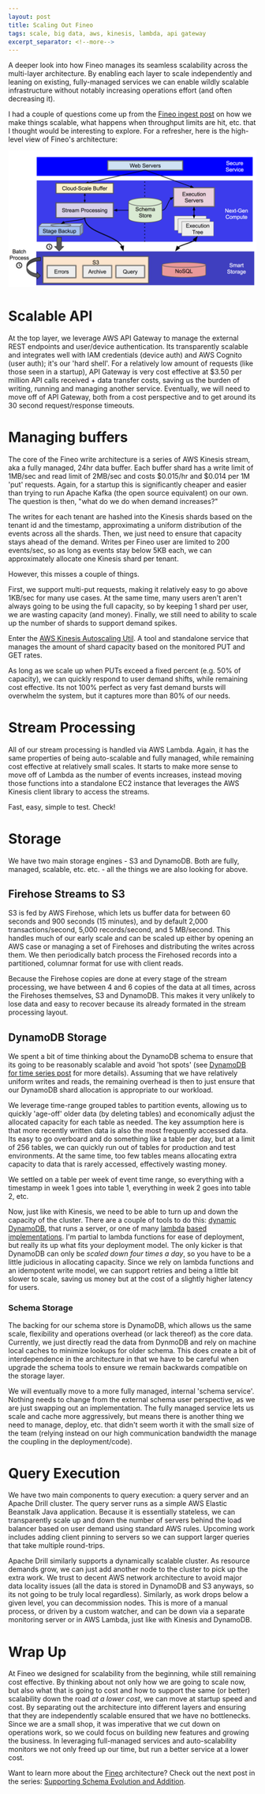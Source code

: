 ```yaml
---
layout: post
title: Scaling Out Fineo
tags: scale, big data, aws, kinesis, lambda, api gateway
excerpt_separator: <!--more-->
---
```


A deeper look into how Fineo manages its seamless scalability across the multi-layer architecture. By enabling each layer to scale independently and leaning on existing, fully-managed services we can enable wildly scalable infrastructure without notably increasing operations effort (and often decreasing it).
<!--more-->

I had a couple of questions come up from the [Fineo ingest post] on how we make things scalable, what happens when throughput limits are hit, etc. that I thought would be interesting to explore. For a refresher, here is the high-level view of Fineo's architecture:

<img src="/images/posts/scaling-out-fineo/highlevel.png">

# Scalable API

At the top layer, we leverage AWS API Gateway to manage the external REST endpoints and user/device authentication. Its transparently scalable and integrates well with IAM credentials (device auth) and AWS Cognito (user auth); it's our 'hard shell'. For a relatively low amount of requests (like those seen in a startup), API Gateway is very cost effective at $3.50 per million API calls received + data transfer costs, saving us the burden of writing, running and managing another service. Eventually, we will need to move off of API Gateway, both from a cost perspective and to get around its 30 second request/response timeouts.

# Managing buffers

The core of the Fineo write architecture is a series of AWS Kinesis stream, aka a fully managed, 24hr data buffer. Each buffer shard has a write limit of 1MB/sec and read limit of 2MB/sec and costs $0.015/hr and $0.014 per 1M 'put' requests. Again, for a startup this is significantly cheaper and easier than trying to run Apache Kafka (the open source equivalent) on our own. The question is then, "what do we do when demand increases?"

The writes for each tenant are hashed into the Kinesis shards based on the tenant id and the timestamp, approximating a uniform distribution of the events across all the shards. Then, we just need to ensure that capacity stays ahead of the demand. Writes per Fineo user are limited to 200 events/sec, so as long as events stay below 5KB each, we can approximately allocate one Kinesis shard per tenant.

However, this misses a couple of things.

First, we support multi-put requests, making it relatively easy to go above 1KB/sec for many use cases. At the same time, many users aren't aren't always going to be using the full capacity, so by keeping 1 shard per user, we are wasting capacity (and money). Finally, we still need to ability to scale up the number of shards to support demand spikes.

Enter the [AWS Kinesis Autoscaling Util]. A tool and standalone service that manages the amount of shard capacity based on the monitored PUT and GET rates.

As long as we scale up when PUTs exceed a fixed percent (e.g. 50% of capacity), we can quickly respond to user demand shifts, while remaining cost effective. Its not 100% perfect as very fast demand bursts will overwhelm the system, but it captures more than 80% of our needs.

# Stream Processing

All of our stream processing is handled via AWS Lambda. Again, it has the same properties of being auto-scalable and fully managed, while remaining cost effective at relatively small scales. It starts to make more sense to move off of Lambda as the number of events increases, instead moving those functions into a standalone EC2 instance that leverages the AWS Kinesis client library to access the streams.

Fast, easy, simple to test. Check!

# Storage

We have two main storage engines - S3 and DynamoDB. Both are fully, managed, scalable, etc. etc. - all the things we are also looking for above.

## Firehose Streams to S3

S3 is fed by AWS Firehose, which lets us buffer data for between 60 seconds and 900 seconds (15 minutes), and by default 2,000 transactions/second, 5,000 records/second, and 5 MB/second. This handles much of our early scale and can be scaled up either by opening an AWS case or managing a set of Firehoses and distributing the writes across them. We then periodically batch process the Firehosed records into a partitioned, columnar format for use with client reads. 

Because the Firehose copies are done at every stage of the stream processing, we have between 4 and 6 copies of the data at all times, across the Firehoses themselves, S3 and DynamoDB. This makes it very unlikely to lose data and easy to recover because its already formated in the stream processing layout.

## DynamoDB Storage

We spent a bit of time thinking about the DynamoDB schema to ensure that its going to be reasonably scalable and avoid 'hot spots' (see [DynamoDB for time series post](/2017/05/10/dynamo-for-time-series.html) for more details). Assuming that we have relatively uniform writes and reads, the remaining overhead is then to just ensure that our DynamoDB shard allocation is appropriate to our workload.

We leverage time-range grouped tables to partition events, allowing us to quickly 'age-off' older data (by deleting tables) and economically adjust the allocated capacity for each table as needed. The key assumption here is that more recently written data is also the most frequently accessed data. Its easy to go overboard and do something like a table per day, but at a limit of 256 tables, we can quickly run out of tables for production and test environments. At the same time, too few tables means allocating extra capacity to data that is rarely accessed, effectively wasting money. 

We settled on a table per week of event time range, so everything with a timestamp in week 1 goes into table 1, everything in week 2 goes into table 2, etc.

Now, just like with Kinesis, we need to be able to turn up and down the capacity of the cluster. There are a couple of tools to do this: [dynamic DynamoDB], that runs a server, or one of many [lambda] [based] [implementations]. I'm partial to lambda functions for ease of deployment, but really its up what fits your deployment model. The only kicker is that DynamoDB can only be _scaled down four times a day_, so you have to be a little judicious in allocating capacity. Since we rely on lambda functions and an idempotent write model, we can support retries and being a little bit slower to scale, saving us money but at the cost of a slightly higher latency for users.

### Schema Storage

The backing for our schema store is DynamoDB, which allows us the same scale, flexibility and operations overhead (or lack thereof) as the core data. Currently, we just directly read the data from DynmoDB and rely on machine local caches to minimize lookups for older schema. This does create a bit of interdependence in the architecture in that we have to be careful when upgrade the schema tools to ensure we remain backwards compatible on the storage layer.

We will eventually move to a more fully managed, internal 'schema service'. Nothing needs to change from the external schema user perspective, as we are just swapping out an implementation. The fully managed service lets us scale and cache more aggressively, but means there is another thing we need to manage, deploy, etc. that didn't seem worth it with the small size of the team (relying instead on our high communication bandwidth the manage the coupling in the deployment/code).

# Query Execution

We have two main components to query execution: a query server and an Apache Drill cluster. The query server runs as a simple AWS Elastic Beanstalk Java application. Because it is essentially stateless, we can transparently scale up and down the number of servers behind the load balancer based on user demand using standard AWS rules. Upcoming work includes adding client pinning to servers so we can support larger queries that take multiple round-trips.

Apache Drill similarly supports a dynamically scalable cluster. As resource demands grow, we can just add another node to the cluster to pick up the extra work. We trust to decent AWS network architecture to avoid major data locality issues (all the data is stored in DynamoDB and S3 anyways, so its not going to be truly local regardless). Similarly, as work drops below a given level, you can decommission nodes. This is more of a manual process, or driven by a custom watcher, and can be down via a separate monitoring server or in AWS Lambda, just like with Kinesis and DynamoDB.

# Wrap Up

At Fineo we designed for scalability from the beginning, while still remaining cost effective. By thinking about not only how we are going to scale now, but also what that is going to cost and how to support the same (or better) scalability down the road _at a lower cost_, we can move at startup speed and cost. By separating out the architecture into different layers and ensuring that they are independently scalable ensured that we have no bottlenecks. Since we are a small shop, it was imperative that we cut down on operations work, so we could focus on building new features and growing the business. In leveraging full-managed services and auto-scalability monitors we not only freed up our time, but run a better service at a lower cost.

Want to learn more about the [Fineo] architecture? Check out the next post in the series: [Supporting Schema Evolution and Addition].

[Fineo ingest post]: /2017/05/01/fineo-internals-ingest.mg.html
[AWS Kinesis Autoscaling Util]: https://github.com/awslabs/amazon-kinesis-scaling-utils
[dynamic DynamoDB]: https://aws.amazon.com/blogs/aws/auto-scale-dynamodb-with-dynamic-dynamodb
[lambda]: https://github.com/rockeee/dynamic-dynamodb-lambda
[based]: https://github.com/channl/dynamodb-lambda-autoscale
[implementations]: https://github.com/trek10inc/dynamodb-autoscaling
[Fineo]: https://fineo.io
[Supporting Schema Evolution and Addition]: /2017/05/15/supporting-schema-evolution-and-addition.html
